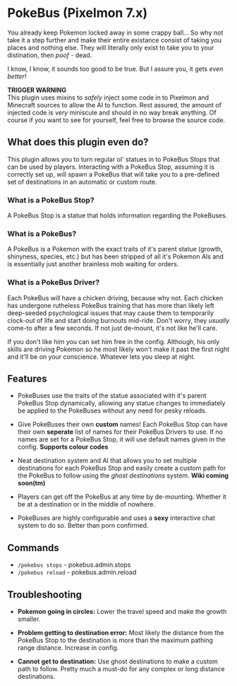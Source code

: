 # PokeBus (Pixelmon 7.x)
You already keep Pokemon locked away in some crappy ball... So why not take it a step further and make their entire existance consist of taking you places and nothing else. They will literally only exist to take you to your distination, then *poof* - dead.

I know, I know, it sounds too good to be true. But I assure you, it gets *even better!*

**TRIGGER WARNING**  
This plugin uses mixins to *safely* inject some code in to Pixelmon and Minecraft sources to allow the AI to function.
Rest assured, the amount of injected code is *very* miniscule and should in no way break anything.
Of course if you want to see for yourself, feel free to browse the source code.

## What does this plugin even do?
This plugin allows you to turn regular ol' statues in to PokeBus Stops that can be used by players. Interacting with a PokeBus Stop, assuming it is correctly set up, will spawn a PokeBus that will take you to a pre-defined set of destinations in an automatic or custom route.

### What is a PokeBus Stop?
A PokeBus Stop is a statue that holds information regarding the PokeBuses.

### What is a PokeBus?
A PokeBus is a Pokemon with the exact traits of it's parent statue (growth, shinyness, species, etc.) but has been stripped of all it's Pokemon AIs and is essentially just another brainless mob waiting for orders.

### What is a PokeBus Driver?
Each PokeBus will have a chicken driving, because why not. Each chicken has undergone rutheless PokeBus training that has more than likely left deep-seeded psychological issues that may cause them to temporarily clock-out of life and start doing burnouts mid-ride. Don't worry, they *usually* come-to after a few seconds. If not just de-mount, it's not like he'll care.

If you don't like him you can set him free in the config. Although, his only skills are driving Pokemon so he most likely won't make it past the first night and it'll be on your conscience. Whatever lets you sleep at night.

## Features
* PokeBuses use the traits of the statue associated with it's parent PokeBus Stop dynamically, allowing any statue changes to immediately be applied to the PokeBuses without any need for pesky reloads.

* Give PokeBuses their own **custom** names! Each PokeBus Stop can have their own **seperate** list of names for their PokeBus Drivers to use. If no names are set for a PokeBus Stop, it will use default names given in the config. **Supports colour codes**

* Neat destination system and AI that allows you to set multiple destinations for each PokeBus Stop and easily create a custom path for the PokeBus to follow using the *ghost destinations* system. **Wiki coming soon(tm)**

* Players can get off the PokeBus at any time by de-mounting. Whether it be at a destination or in the middle of nowhere. 

* PokeBuses are highly configurable and uses a **sexy** interactive chat system to do so. Better than porn confirmed.

## Commands
* `/pokebus stops` - pokebus.admin.stops
* `/pokebus reload` - pokebus.admin.reload

## Troubleshooting
* **Pokemon going in circles:** Lower the travel speed and make the growth smaller.  

* **Problem getting to destination error:** Most likely the distance from the PokeBus Stop to the destination is more than the maximum pathing range distance. Increase in config.  
* **Cannot get to destination:** Use ghost destinations to make a custom path to follow. Pretty much a must-do for any complex or long distance destinations.  
